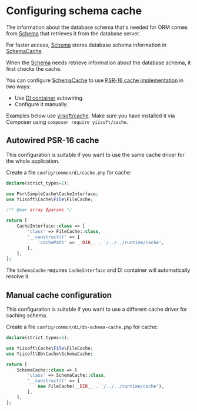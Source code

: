 # Configuring schema cache

The information about the database schema that's needed for ORM comes from
[Schema](https://github.com/yiisoft/db/blob/master/src/Schema/AbstractSchema.php) that retrieves it from the
database server.

For faster access, [Schema](https://github.com/yiisoft/db/blob/master/src/Schema/AbstractSchema.php) stores database
schema information in [SchemaCache](https://github.com/yiisoft/db/blob/master/src/Cache/SchemaCache.php).

When the [Schema](https://github.com/yiisoft/db/blob/master/src/Schema/AbstractSchema.php) needs
retrieve information about the database schema, it first checks the cache.

You can configure [SchemaCache](https://github.com/yiisoft/db/blob/master/src/Cache/SchemaCache.php) to use
[PSR-16 cache implementation](https://github.com/php-fig/simple-cache) in two ways:

- Use [DI container](https://github.com/yiisoft/di) autowiring.
- Configure it manually.

Examples below use [yiisoft/cache](https://github.com/yiisoft/cache). Make sure you have installed it via Composer
using `composer require yiisoft/cache`.

## Autowired PSR-16 cache

This configuration is suitable if you want to use the same cache driver for the whole application.

Create a file `config/common/di/cache.php` for cache:

```php
declare(strict_types=1);

use Psr\SimpleCache\CacheInterface;
use Yiisoft\Cache\File\FileCache;

/** @var array $params */

return [
    CacheInterface::class => [
        'class' => FileCache::class,
        '__construct()' => [
            'cachePath' => __DIR__ . '/../../runtime/cache',
        ],
    ],
];
```

The `SchemaCache` requires `CacheInterface` and DI container will automatically resolve it.

## Manual cache configuration

This configuration is suitable if you want to use a different cache driver for caching schema.

Create a file `config/common/di/db-schema-cache.php` for cache:

```php
declare(strict_types=1);

use Yiisoft\Cache\File\FileCache;
use Yiisoft\Db\Cache\SchemaCache;

return [
    SchemaCache::class => [
        'class' => SchemaCache::class,
        '__construct()' => [
            new FileCache(__DIR__ . '/../../runtime/cache'),
        ],
    ],
];
```
